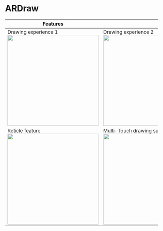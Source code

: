 # ARDraw






|Features||
|---|---|
|Drawing experience 1 </br><img src="https://github.com/sathwick-p/Draw.ar/assets/77117188/8c2a39ac-0de8-4a18-97fb-30bdd1841849" width="300">|Drawing experience 2 </br><img src="https://github.com/dilmerv/ARDraw/blob/master/docs/images/demo_2.gif" width="300">|
|Reticle feature </br><img src="https://github.com/dilmerv/ARDraw/blob/master/docs/images/demo_3.gif" width="300">|Multi-Touch drawing support </br><img src="https://github.com/dilmerv/ARDraw/blob/master/docs/images/demo_4.gif" width="300">|
